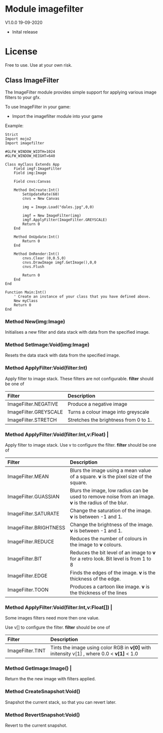 # Module imagefilter

V1.0.0 19-09-2020

+ Inital release

# License

Free to use. Use at your own risk.

## Class ImageFilter

The ImageFilter module provides simple support for applying various image filters to your gfx.

To use ImageFilter in your game:

+ Import the imagefilter module into your game

Example:
```cerberusx
Strict
Import mojo2
Import imagefilter

#GLFW_WINDOW_WIDTH=1024
#GLFW_WINDOW_HEIGHT=640

Class myClass Extends App
	Field imgf:ImageFilter
	Field img:Image

	Field cnvs:Canvas

	Method OnCreate:Int()
		SetUpdateRate(60)
		cnvs = New Canvas

		img = Image.Load("dales.jpg",0,0)

		imgf = New ImageFilter(img)
		imgf.ApplyFilter(ImageFilter.GREYSCALE)
		Return 0
	End

	Method OnUpdate:Int()
		Return 0
	End

	Method OnRender:Int()
		cnvs.Clear (0,0.5,0)
		cnvs.DrawImage imgf.GetImage(),0,0
		cnvs.Flush

		Return 0
	End
End

Function Main:Int()
	' Create an instance of your class that you have defined above.
	New myClass
	Return 0
End
```

<a name="ImageFilter.New(img"></a>
### Method New(img:Image)

Initialises a new filter and data stack with data from the specified image.

<a name="ImageFilter.SetImage"></a>
### Method SetImage:Void(img:Image)

Resets the data stack with data from the specified image.

<a name="ImageFilter.ApplyFilter"></a>
### Method ApplyFilter:Void(filter:Int)

Apply filter to image stack. These filters are not configurable. **filter** should be one of

| **Filter** | **Description** |
| :-- | :-- |
| ImageFilter.NEGATIVE | Produce a negative image |
| ImageFilter.GREYSCALE | Turns a colour image into greyscale |
| ImageFilter.STRETCH | Stretches the brightness from 0 to 1. |

<a name="ImageFilter.ApplyFilter"></a>
### Method ApplyFilter:Void(filter:Int,v:Float) |

Apply filter to image stack. Use v to configure the filter. **filter** should be one of

| **Filter** | **Description** |
| :-- | :-- |
| ImageFilter.MEAN | Blurs the image using a mean value of a square. **v** is the pixel size of the square. |
| ImageFilter.GUASSIAN | Blurs the image, low radius can be used to remove noise from an image. **v** is the radius of the blur. |
| ImageFilter.SATURATE | Change the saturation of the image. **v** is between -1 and 1. |
| ImageFilter.BRIGHTNESS | Change the brightness of the image. **v** is between -1 and 1. |
| ImageFilter.REDUCE | Reduces the number of colours in the image to **v** colours. |
| ImageFilter.BIT | Reduces the bit level of an image to **v** for a retro look. Bit level is from 1 to 8 |
| ImageFilter.EDGE | Finds the edges of the image. **v** is the thickness of the edge. |
| ImageFilter.TOON | Produces a cartoon like image. **v** is the thickness of the lines |

<a name="ImageFilter.ApplyFilter"></a>
### Method ApplyFilter:Void(filter:Int,v:Float[]) |

Some images filters need more then one value.

Use v[] to configure the filter. **filter** should be one of

| **Filter** | **Description** |
| :-- | :-- |
| ImageFilter.TINT | Tints the image using color RGB in **v[0]** with initensity v[1] , where 0.0 < **v[1]** < 1.0 |

<a name="ImageFilter.GetImage"></a>
### Method GetImage:Image() |

Return the the new image with filters applied.

<a name="ImageFilter.CreateSnapshot"></a>
### Method CreateSnapshot:Void()

Snapshot the current stack, so that you can revert later.

<a name="ImageFilter.RevertSnapshot"></a>
### Method RevertSnapshot:Void()

Revert to the current snapshot.
